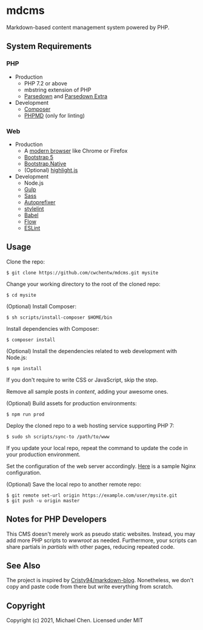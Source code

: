 # mdcms

Markdown-based content management system powered by PHP.

## System Requirements

### PHP

* Production
  * PHP 7.2 or above
  * mbstring extension of PHP
  * [Parsedown](https://github.com/erusev/parsedown) and [Parsedown Extra](https://github.com/erusev/parsedown-extra)
* Development
  * [Composer](https://getcomposer.org)
  * [PHPMD](https://phpmd.org) (only for linting)

### Web

* Production
  * A [modern browser](https://browsehappy.com) like Chrome or Firefox
  * [Bootstrap 5](https://getbootstrap.com)
  * [Bootstrap.Native](https://thednp.github.io/bootstrap.native/)
  * (Optional) [highlight.js](https://highlightjs.org)
* Development
  * Node.js
  * [Gulp](https://gulpjs.com/)
  * [Sass](https://sass-lang.com/)
  * [Autoprefixer](https://github.com/postcss/autoprefixer)
  * [stylelint](https://stylelint.io/)
  * [Babel](https://babeljs.io/)
  * [Flow](https://flow.org/en/)
  * [ESLint](https://eslint.org/)

## Usage

Clone the repo:

```
$ git clone https://github.com/cwchentw/mdcms.git mysite
```

Change your working directory to the root of the cloned repo:

```
$ cd mysite
```

(Optional) Install Composer:

```
$ sh scripts/install-composer $HOME/bin
```

Install dependencies with Composer:

```
$ composer install
```

(Optional) Install the dependencies related to web development with Node.js:

```
$ npm install
```

If you don't require to write CSS or JavaScript, skip the step.

Remove all sample posts in *content*, adding your awesome ones.

(Optional) Build assets for production environments:

```
$ npm run prod
```

Deploy the cloned repo to a web hosting service supporting PHP 7:

```
$ sudo sh scripts/sync-to /path/to/www
```

If you update your local repo, repeat the command to update the code in your production environment.

Set the configuration of the web server accordingly. [Here](/scripts/nginx.conf) is a sample Nginx configuration.

(Optional) Save the local repo to another remote repo:

```
$ git remote set-url origin https://example.com/user/mysite.git
$ git push -u origin master
```

## Notes for PHP Developers

This CMS doesn't merely work as pseudo static websites. Instead, you may add more PHP scripts to *wwwroot* as needed. Furthermore, your scripts can share partials in *partials* with other pages, reducing repeated code.

## See Also

The project is inspired by [Cristy94/markdown-blog](https://github.com/Cristy94/markdown-blog). Nonetheless, we don't copy and paste code from there but write everything from scratch.

## Copyright

Copyright (c) 2021, Michael Chen. Licensed under MIT
